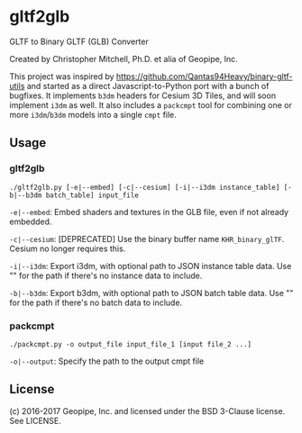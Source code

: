 # gltf2glb
GLTF to Binary GLTF (GLB) Converter

Created by Christopher Mitchell, Ph.D. et alia of Geopipe, Inc.

This project was inspired by https://github.com/Qantas94Heavy/binary-gltf-utils and started as a direct Javascript-to-Python port with a bunch of bugfixes. It implements `b3dm` headers for Cesium 3D Tiles, and will soon implement `i3dm` as well. It also includes a `packcmpt` tool for combining one or more `i3dm`/`b3dm` models into a single `cmpt` file.

Usage
-----

### gltf2glb ###
    ./gltf2glb.py [-e|--embed] [-c|--cesium] [-i|--i3dm instance_table] [-b|--b3dm batch_table] input_file

`-e|--embed`: Embed shaders and textures in the GLB file, even if not already embedded.

`-c|--cesium`: [DEPRECATED] Use the binary buffer name `KHR_binary_glTF`. Cesium no longer requires this.

`-i|--i3dm`: Export i3dm, with optional path to JSON instance table data. Use "" for the path if there's no instance data to include.

`-b|--b3dm`: Export b3dm, with optional path to JSON batch table data. Use "" for the path if there's no batch data to include.

### packcmpt ###
    ./packcmpt.py -o output_file input_file_1 [input file_2 ...]

`-o|--output`: Specify the path to the output cmpt file

License
-------
(c) 2016-2017 Geopipe, Inc. and licensed under the BSD 3-Clause license. See LICENSE.
